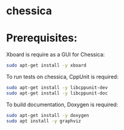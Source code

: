 # chessica

# Prerequisites:

Xboard is require as a GUI for Chessica:

```sh
sudo apt-get install -y xboard
```

To run tests on chessica, CppUnit is required:

```sh
sudo apt-get install -y libcppunit-dev
sudo apt-get install -y libcppunit-doc
```

To build documentation, Doxygen is required:

```sh
sudo apt-get install -y doxygen
sudo apt install -y graphviz
```


